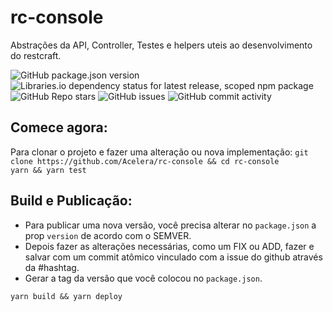# rc-console
Abstrações da API, Controller, Testes e helpers uteis ao desenvolvimento do restcraft.
  
![GitHub package.json version](https://img.shields.io/github/package-json/v/acelera/rc-console) ![Libraries.io dependency status for latest release, scoped npm package](https://img.shields.io/librariesio/release/npm/acelera/rc-console) ![GitHub Repo stars](https://img.shields.io/github/stars/acelera/rc-console) ![GitHub issues](https://img.shields.io/github/issues/acelera/rc-console) ![GitHub commit activity](https://img.shields.io/github/commit-activity/y/acelera/rc-console) 


## Comece agora:
Para clonar o projeto e fazer uma alteração ou nova implementação:
`git clone https://github.com/Acelera/rc-console && cd rc-console`  
`yarn && yarn test`  

## Build e Publicação:
* Para publicar uma nova versão, você precisa alterar no `package.json` a prop `version` de acordo com o SEMVER.
* Depois fazer as alterações necessárias, como um FIX ou ADD, fazer e salvar com um commit atômico vinculado com a issue do github através da #hashtag.
* Gerar a tag da versão que você colocou no `package.json`.

`yarn build && yarn deploy`

